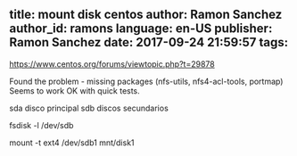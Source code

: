 title: mount disk centos
author: Ramon Sanchez
author_id: ramons
language: en-US
publisher: Ramon Sanchez
date: 2017-09-24 21:59:57
tags:
---
https://www.centos.org/forums/viewtopic.php?t=29878

Found the problem - missing packages (nfs-utils, nfs4-acl-tools, portmap) Seems to work OK with quick tests.

sda disco principal
sdb discos secundarios

fsdisk -l /dev/sdb


mount -t ext4 /dev/sdb1 mnt/disk1